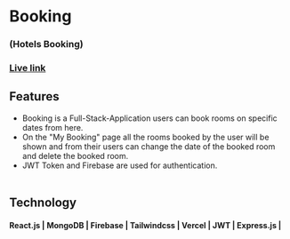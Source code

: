 # Booking
### (Hotels Booking)

### [Live link](https://booking-aeff8.web.app/) 

## Features
- Booking is a Full-Stack-Application users can book rooms on specific dates from here.
- On the "My Booking" page all the rooms booked by the user will be shown and from their users can change the
  date of the booked room and delete the booked room.
- JWT Token and Firebase are used for authentication. <br/><br/>

## Technology
#### React.js | MongoDB | Firebase | Tailwindcss | Vercel | JWT | Express.js |
